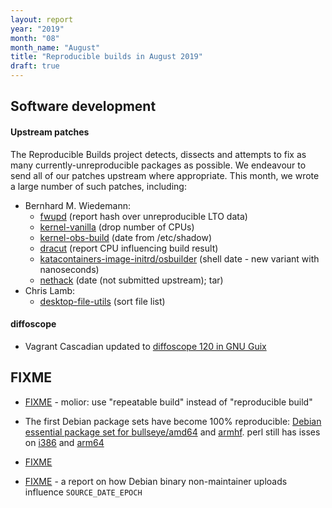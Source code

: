 ```yaml
---
layout: report
year: "2019"
month: "08"
month_name: "August"
title: "Reproducible builds in August 2019"
draft: true
---
```


## Software development

#### Upstream patches

The Reproducible Builds project detects, dissects and attempts to fix as many currently-unreproducible packages as possible. We endeavour to send all of our patches upstream where appropriate. This month, we wrote a large number of such patches, including:

* Bernhard M. Wiedemann:
    * [fwupd](https://bugzilla.opensuse.org/show_bug.cgi?id=1143905) (report hash over unreproducible LTO data)
    * [kernel-vanilla](https://lists.opensuse.org/opensuse-kernel/2019-08/msg00000.html) (drop number of CPUs)
    * [kernel-obs-build](https://lists.opensuse.org/opensuse-kernel/2019-08/msg00001.html) (date from /etc/shadow)
    * [dracut](https://github.com/dracutdevs/dracut/issues/617) (report CPU influencing build result)
    * [katacontainers-image-initrd/osbuilder](https://github.com/kata-containers/osbuilder/pull/340) (shell date - new variant with nanoseconds)
    * [nethack](https://build.opensuse.org/request/show/722212) (date (not submitted upstream); tar)
* Chris Lamb:
    * [desktop-file-utils](https://bugs.debian.org/cgi-bin/bugreport.cgi?bug=872728) (sort file list)

#### diffoscope

* Vagrant Cascadian updated to [diffoscope 120 in GNU Guix](https://git.savannah.gnu.org/cgit/guix.git/commit/?id=c91364d36cf6c8fc4c696d151eb9fca7832cf898)


## FIXME

* [FIXME](https://github.com/molior-dbs/molior/issues/3) - molior: use "repeatable build" instead of "reproducible build"

* The first Debian package sets have become 100% reproducible: [Debian essential package set for bullseye/amd64](https://tests.reproducible-builds.org/debian/bullseye/amd64/pkg_set_essential.html) and [armhf](https://tests.reproducible-builds.org/debian/bullseye/armhf/pkg_set_essential.html). perl still has isses on [i386](https://tests.reproducible-builds.org/debian/rb-pkg/bullseye/i386/diffoscope-results/perl.html) and [arm64](https://tests.reproducible-builds.org/debian/rb-pkg/bullseye/arm64/diffoscope-results/perl.html)

* [FIXME](https://bugs.debian.org/934511)

* [FIXME](https://bugs.debian.org/934405) - a report on how Debian binary non-maintainer uploads influence `SOURCE_DATE_EPOCH`
